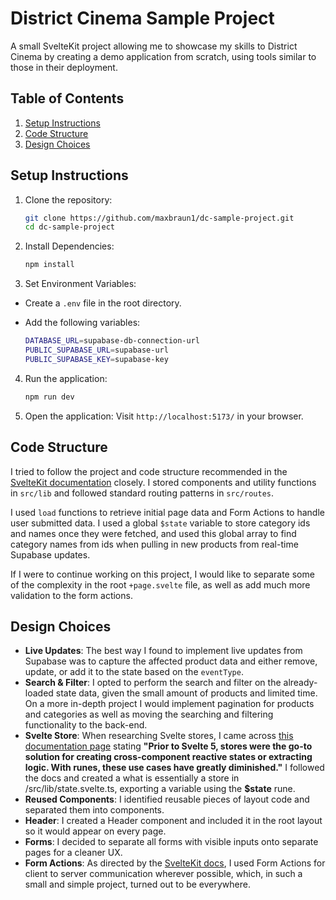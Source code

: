 # District Cinema Sample Project

A small SvelteKit project allowing me to showcase my skills to District Cinema by creating a demo application from scratch, using tools similar to those in their deployment.

## Table of Contents

1. [Setup Instructions](#setup-instructions)
2. [Code Structure](#code-structure)
3. [Design Choices](#design-choices)

## Setup Instructions

1. Clone the repository:
   ```bash
   git clone https://github.com/maxbraun1/dc-sample-project.git
   cd dc-sample-project
   ```
2. Install Dependencies:
   ```bash
   npm install
   ```
3. Set Environment Variables:

- Create a `.env` file in the root directory.
- Add the following variables:

  ```bash
  DATABASE_URL=supabase-db-connection-url
  PUBLIC_SUPABASE_URL=supabase-url
  PUBLIC_SUPABASE_KEY=supabase-key
  ```

4. Run the application:
   ```bash
   npm run dev
   ```
5. Open the application: Visit `http://localhost:5173/` in your browser.

## Code Structure

I tried to follow the project and code structure recommended in the [SvelteKit documentation](https://svelte.dev/docs/kit/project-structure) closely. I stored components and utility functions in `src/lib` and followed standard routing patterns in `src/routes`.

I used `load` functions to retrieve initial page data and Form Actions to handle user submitted data. I used a global `$state` variable to store category ids and names once they were fetched, and used this global array to find category names from ids when pulling in new products from real-time Supabase updates.

If I were to continue working on this project, I would like to separate some of the complexity in the root `+page.svelte` file, as well as add much more validation to the form actions.

## Design Choices

- **Live Updates**: The best way I found to implement live updates from Supabase was to capture the affected product data and either remove, update, or add it to the state based on the `eventType`.
- **Search & Filter**: I opted to perform the search and filter on the already-loaded state data, given the small amount of products and limited time. On a more in-depth project I would implement pagination for products and categories as well as moving the searching and filtering functionality to the back-end.
- **Svelte Store**: When researching Svelte stores, I came across [this documentation page](https://svelte.dev/docs/svelte/stores#When-to-use-stores) stating **"Prior to Svelte 5, stores were the go-to solution for creating cross-component reactive states or extracting logic. With runes, these use cases have greatly diminished."** I followed the docs and created a what is essentially a store in /src/lib/state.svelte.ts, exporting a variable using the **$state** rune.
- **Reused Components**: I identified reusable pieces of layout code and separated them into components.
- **Header**: I created a Header component and included it in the root layout so it would appear on every page.
- **Forms**: I decided to separate all forms with visible inputs onto separate pages for a cleaner UX.
- **Form Actions**: As directed by the [SvelteKit docs](https://svelte.dev/docs/kit/form-actions#Alternatives), I used Form Actions for client to server communication wherever possible, which, in such a small and simple project, turned out to be everywhere.
